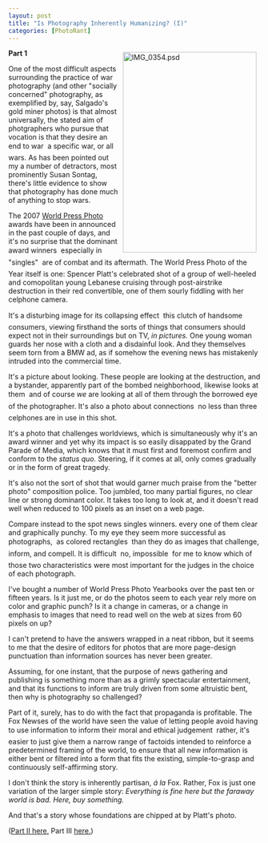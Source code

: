 ```yaml
---
layout: post
title: "Is Photography Inherently Humanizing? (I)"
categories: [PhotoRant]
---
```

<img alt="IMG_0354.psd" src="http://www.botzilla.com/blog/pix2007/IMG_0354.jpg" width="267" height="400" border="0" align="right" vspace=6 hspace=8 ><b>Part 1</b>

One of the most difficult aspects surrounding the practice of war photography (and other "socially concerned" photography, as exemplified by, say, Salgado's gold miner photos) is that almost universally, the stated aim of photgraphers who pursue that vocation is that they desire an end to war &#151; a specific war, or all wars. As has been pointed out my a number of detractors, most prominently Susan Sontag, there's little evidence to show that photography has done much of anything to stop wars.

The 2007 <a href="http://www.worldpressphoto.com/">World Press Photo</a> awards have been in announced in the past couple of days, and it's no surprise that the dominant award winners &#151; especially in "singles" &#151; are of combat and its aftermath. The World Press Photo of the Year itself is one: Spencer Platt's celebrated shot of a group of well-heeled and comopolitan young Lebanese cruising through post-airstrike destruction in their red convertible, one of them sourly fiddling with her celphone camera.

It's a disturbing image for its collapsing effect &#151; this clutch of handsome consumers, viewing firsthand the sorts of things that consumers should expect not in their surroundings but on TV, <i>in pictures.</i> One young woman guards her nose with a cloth and a disdainful look. And they themselves seem torn from a BMW ad, as if somehow the evening news has mistakenly intruded into the commercial time.

It's a picture about looking. These people are looking at the destruction, and a bystander, apparently part of the bombed neighborhood, likewise looks at them &#151; and of course <i>we</i> are looking at all of them through the borrowed eye of the photographer. It's also a photo about connections &#151; no less than three celphones are in use in this shot.

It's a photo that challenges worldviews, which is simultaneously why it's an award winner and yet why its impact is so easily disappated by the Grand Parade of Media, which knows that it must first and foremost confirm and conform to the <i>status quo.</i> Steering, if it comes at all, only comes gradually or in the form of great tragedy.

It's also not the sort of shot that would garner much praise from the "better photo" composition police. Too jumbled, too many partial figures, no clear line or strong dominant color. It takes too long to look at, and it doesn't read well when reduced to 100 pixels as an inset on a web page.

Compare instead to the spot news singles winners. every one of them clear and graphically punchy. To my eye they seem more successful as photographs, &#151; as colored rectangles &#151; than they do as images that challenge, inform, and compell. It is difficult &#151; no, impossible &#151; for me to know which of those two characteristics were most important for the judges in the choice of each photograph.

I've bought a number of World Press Photo Yearbooks over the past ten or fifteen years. Is it just me, or do the photos seem to each year rely more on color and graphic punch? Is it a change in cameras, or a change in emphasis to images that need to read well on the web at sizes from 60 pixels on up?

I can't pretend to have the answers wrapped in a neat ribbon, but it seems to me that the desire of editors for photos that are more page-design punctuation than information sources has never been greater.

Assuming, for one instant, that the purpose of news gathering and publishing is something more than as a grimly spectacular entertainment, and that its functions to inform are truly driven from some altruistic bent, then why is photography so challenged?

Part of it, surely, has to do with the fact that propaganda is profitable. The Fox Newses of the world have seen the value of letting people avoid having to use information to inform their moral and ethical judgement &#151; rather, it's easier to just give them a narrow range of factoids intended to reinforce a predetermined framing of the world, to ensure that all new information is either bent or filtered into a form that fits the existing, simple-to-grasp and continuously self-affirming story.

I don't think the story is inherently partisan, <i>&aacute; la</i> Fox. Rather, Fox is just one variation of the larger simple story: <i>Everything is fine here but the faraway world is bad. Here, buy something.</i>

And that's a story whose foundations are chipped at by Platt's photo. 

(<a href="http://www.botzilla.com/blog/archives/000570.html">Part II here,</a> Part III <a href="http://www.botzilla.com/blog/archives/000599.html">here.</a>)


